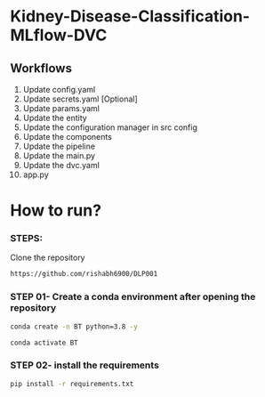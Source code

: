 # Kidney-Disease-Classification-MLflow-DVC


## Workflows

1. Update config.yaml
2. Update secrets.yaml [Optional]
3. Update params.yaml
4. Update the entity
5. Update the configuration manager in src config
6. Update the components
7. Update the pipeline 
8. Update the main.py
9. Update the dvc.yaml
10. app.py

# How to run?
### STEPS:

Clone the repository

```bash
https://github.com/rishabh6900/DLP001
```
### STEP 01- Create a conda environment after opening the repository

```bash
conda create -n BT python=3.8 -y
```

```bash
conda activate BT
```


### STEP 02- install the requirements
```bash
pip install -r requirements.txt
```
